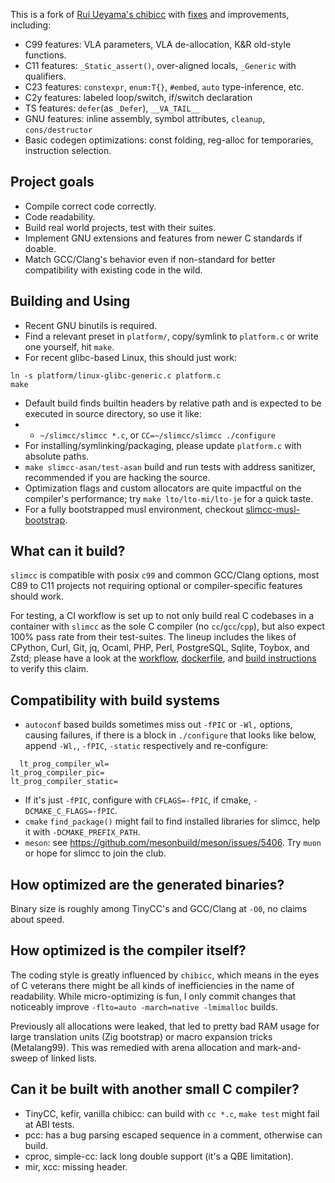 This is a fork of [Rui Ueyama's chibicc](https://github.com/rui314/chibicc) with [fixes](https://github.com/fuhsnn/slimcc/issues?q=is%3Aissue+is%3Aclosed+label%3Aupstream-chibicc) and improvements, including:
 - C99 features: VLA parameters, VLA de-allocation, K&R old-style functions.
 - C11 features: `_Static_assert()`, over-aligned locals, `_Generic` with qualifiers.
 - C23 features: `constexpr`, `enum:T{}`, `#embed`, `auto` type-inference, etc.
 - C2y features: labeled loop/switch, if/switch declaration
 - TS features: `defer`(as `_Defer`), `__VA_TAIL__`
 - GNU features: inline assembly, symbol attributes, `cleanup`, `cons/destructor`
 - Basic codegen optimizations: const folding, reg-alloc for temporaries, instruction selection.

## Project goals

 - Compile correct code correctly.
 - Code readability.
 - Build real world projects, test with their suites.
 - Implement GNU extensions and features from newer C standards if doable.
 - Match GCC/Clang's behavior even if non-standard for better compatibility with existing code in the wild.

## Building and Using
 - Recent GNU binutils is required.
 - Find a relevant preset in `platform/`, copy/symlink to `platform.c` or write one yourself, hit `make`.
 - For recent glibc-based Linux, this should just work:
 ```
 ln -s platform/linux-glibc-generic.c platform.c
 make
 ```
 - Default build finds builtin headers by relative path and is expected to be executed in source directory, so use it like:
 - - `~/slimcc/slimcc *.c`, or `CC=~/slimcc/slimcc ./configure`
 - For installing/symlinking/packaging, please update `platform.c` with absolute paths.
 - `make slimcc-asan/test-asan` build and run tests with address sanitizer, recommended if you are hacking the source.
 - Optimization flags and custom allocators are quite impactful on the compiler's performance; try `make lto/lto-mi/lto-je` for a quick taste.
 - For a fully bootstrapped musl environment, checkout [slimcc-musl-bootstrap](https://github.com/fuhsnn/slimcc-musl-bootstrap).

## What can it build?

`slimcc` is compatible with posix `c99` and common GCC/Clang options, most C89 to C11 projects not requiring optional or compiler-specific features should work.

For testing, a CI workflow is set up to not only build real C codebases in a container with `slimcc` as the sole C compiler (no `cc`/`gcc`/`cpp`), but also expect 100% pass rate from their test-suites. The lineup includes the likes of CPython, Curl, Git, jq, Ocaml, PHP, Perl, PostgreSQL, Sqlite, Toybox, and Zstd; please have a look at the [workflow](https://github.com/fuhsnn/slimcc/blob/main/.github/workflows/linux_thirdparty.yml), [dockerfile](https://github.com/fuhsnn/slimcc/blob/main/scripts/debian_asan.Dockerfile), and [build instructions](https://github.com/fuhsnn/slimcc/blob/main/scripts/linux_thirdparty.bash) to verify this claim.

## Compatibility with build systems
 - `autoconf` based builds sometimes miss out `-fPIC` or `-Wl,` options, causing failures, if there is a block in `./configure` that looks like below, append `-Wl,`, `-fPIC`, `-static` respectively and re-configure: 
```
  lt_prog_compiler_wl=
lt_prog_compiler_pic=
lt_prog_compiler_static=
```
 - If it's just `-fPIC`, configure with `CFLAGS=-fPIC`, if cmake, `-DCMAKE_C_FLAGS=-fPIC`.
 - `cmake` `find_package()` might fail to find installed libraries for slimcc, help it with `-DCMAKE_PREFIX_PATH`.
 - `meson`: see https://github.com/mesonbuild/meson/issues/5406. Try `muon` or hope for slimcc to join the club.

## How optimized are the generated binaries?

Binary size is roughly among TinyCC's and GCC/Clang at `-O0`, no claims about speed.

## How optimized is the compiler itself?

The coding style is greatly influenced by `chibicc`, which means in the eyes of C veterans there might be all kinds of inefficiencies in the name of readability. While micro-optimizing is fun, I only commit changes that noticeably improve `-flto=auto -march=native -lmimalloc` builds.

Previously all allocations were leaked, that led to pretty bad RAM usage for large translation units (Zig bootstrap) or macro expansion tricks (Metalang99). This was remedied with arena allocation and mark-and-sweep of linked lists.

## Can it be built with another small C compiler?

 - TinyCC, kefir, vanilla chibicc: can build with `cc *.c`, `make test` might fail at ABI tests.
 - pcc: has a bug parsing escaped sequence in a comment, otherwise can build.
 - cproc, simple-cc: lack long double support (it's a QBE limitation).
 - mir, xcc: missing header.
